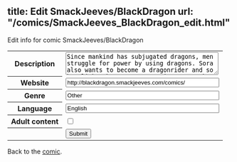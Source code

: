title: Edit SmackJeeves/BlackDragon
url: "/comics/SmackJeeves_BlackDragon_edit.html"
---
Edit info for comic SmackJeeves/BlackDragon

<form name="comic" action="http://gaepostmail.appspot.com/comic/" method="post">
<table class="comicinfo">
<tr>
<th>Description</th><td><textarea name="description" cols="40" rows="3">Since mankind has subjugated dragons, men struggle for power by using dragons. Sora also wants to become a dragonrider and so he climbs the Dragon-Mountains to catch a dragon This is a manga. Read from the right to the left! If you can't wait, you can get the complete Manga on Amazon: http://www.amazon.com/dp/B007NZGBZ8 http://www.amazon.com/dp/B009MOQLLM http://www.amazon.com/dp/B00BRJHPTW http://www.amazon.com/dp/B00EMHWJVK Update: one chapter per month</textarea></td>
</tr>
<tr>
<th>Website</th><td><input type="text" name="url" value="http://blackdragon.smackjeeves.com/comics/" size="40"/></td>
</tr>
<tr>
<th>Genre</th><td><input type="text" name="genre" value="Other" size="40"/></td>
</tr>
<tr>
<th>Language</th><td><input type="text" name="language" value="English" size="40"/></td>
</tr>
<tr>
<th>Adult content</th><td><input type="checkbox" name="adult" value="adult" /></td>
</tr>
<tr>
<th></th><td>
<input type="hidden" name="comic" value="SmackJeeves_BlackDragon" />
<input type="submit" name="submit" value="Submit" />
</td>
</tr>
</table>
</form>

Back to the [comic](SmackJeeves_BlackDragon.html).
